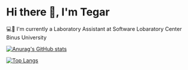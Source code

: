# Hi there 👋, I'm Tegar

💻👔 I'm currently a Laboratory Assistant at Software Lobaratory Center Binus University

[![Anurag's GitHub stats](https://readme-stats-mocha-sigma.vercel.app/api?username=tegarabd&show_icons=true&theme=transparent&count_private=true)](https://github.com/anuraghazra/github-readme-stats)

[![Top Langs](https://readme-stats-mocha-sigma.vercel.app/api/top-langs/?username=tegarabd&layout=compact&langs_count=10&theme=transparent&count_private=true)](https://github.com/anuraghazra/github-readme-stats)
